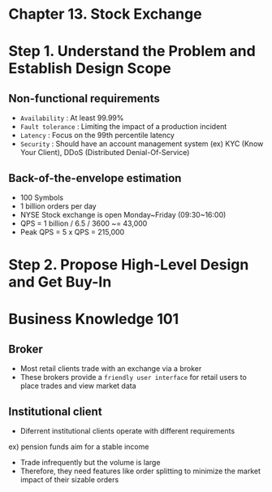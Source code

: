 # Chapter 13. Stock Exchange

# Step 1. Understand the Problem and Establish Design Scope

## Non-functional requirements

- `Availability` : At least 99.99%
- `Fault tolerance` : Limiting the impact of a production incident
- `Latency` : Focus on the 99th percentile latency
- `Security` : Should have an account management system (ex) KYC (Know Your Client), DDoS (Distributed Denial-Of-Service)

## Back-of-the-envelope estimation

- 100 Symbols
- 1 billion orders per day
- NYSE Stock exchange is open Monday~Friday (09:30~16:00)
- QPS = 1 billion / 6.5 / 3600 ~= 43,000
- Peak QPS = 5 x QPS = 215,000

# Step 2. Propose High-Level Design and Get Buy-In

# Business Knowledge 101

## Broker
- Most retail clients trade with an exchange via a broker
- These brokers provide a `friendly user interface` for retail users to place trades and view market data

## Institutional client
- Diferrent institutional clients operate with different requirements

ex) pension funds aim for a stable income
- Trade infrequently but the volume is large
- Therefore, they need features like order splitting to minimize the market impact of their sizable orders
